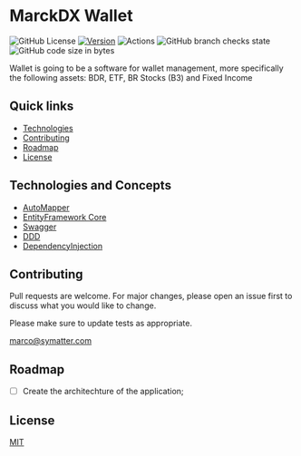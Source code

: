 # MarckDX Wallet

![GitHub License](https://img.shields.io/github/license/marckdx/Wallet)
[![Version](https://img.shields.io/badge/version-0.0.0-red.svg)](https://semver.org)
![Actions](https://github.com/marckdx/Wallet/actions/workflows/ci.yml/badge.svg)
![GitHub branch checks state](https://img.shields.io/github/checks-status/marckdx/Wallet/main)
![GitHub code size in bytes](https://img.shields.io/github/languages/code-size/marckdx/Wallet)

Wallet is going to be a software for wallet management, more specifically the following assets: BDR, ETF, BR Stocks (B3) and Fixed Income


## Quick links

* [Technologies](#technologies-and-concepts)
* [Contributing](#contributing)
* [Roadmap](#roadmap)
* [License](#license)

## Technologies and Concepts

* [AutoMapper](https://automapper.org/)
* [EntityFramework Core](https://docs.microsoft.com/en-us/ef/core/) 
* [Swagger](https://swagger.io/) 
* [DDD](https://www.infoq.com/articles/ddd-in-practice/) 
* [DependencyInjection](https://docs.microsoft.com/en-us/aspnet/core/fundamentals/dependency-injection?view=aspnetcore-5.0)

## Contributing
Pull requests are welcome. For major changes, please open an issue first to discuss what you would like to change.

Please make sure to update tests as appropriate.

[marco@symatter.com](mailto:marco@symatter.com)

## Roadmap

- [ ] Create the architechture of the application;

## License
[MIT](https://choosealicense.com/licenses/mit/)
